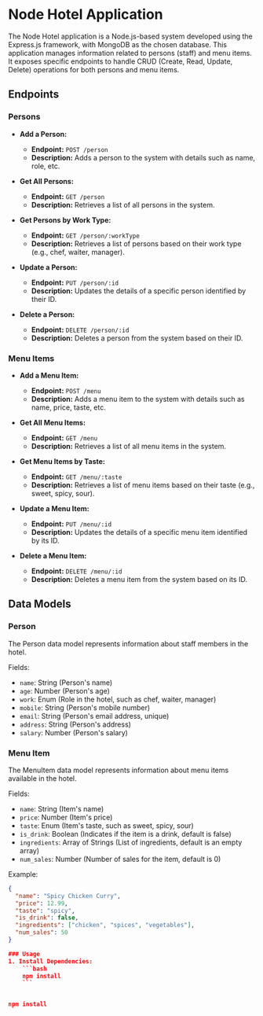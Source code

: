 # Node Hotel Application

The Node Hotel application is a Node.js-based system developed using the Express.js framework, with MongoDB as the chosen database. This application manages information related to persons (staff) and menu items. It exposes specific endpoints to handle CRUD (Create, Read, Update, Delete) operations for both persons and menu items.

## Endpoints

### Persons

- **Add a Person:**
  - **Endpoint:** `POST /person`
  - **Description:** Adds a person to the system with details such as name, role, etc.

- **Get All Persons:**
  - **Endpoint:** `GET /person`
  - **Description:** Retrieves a list of all persons in the system.

- **Get Persons by Work Type:**
  - **Endpoint:** `GET /person/:workType`
  - **Description:** Retrieves a list of persons based on their work type (e.g., chef, waiter, manager).

- **Update a Person:**
  - **Endpoint:** `PUT /person/:id`
  - **Description:** Updates the details of a specific person identified by their ID.

- **Delete a Person:**
  - **Endpoint:** `DELETE /person/:id`
  - **Description:** Deletes a person from the system based on their ID.

### Menu Items

- **Add a Menu Item:**
  - **Endpoint:** `POST /menu`
  - **Description:** Adds a menu item to the system with details such as name, price, taste, etc.

- **Get All Menu Items:**
  - **Endpoint:** `GET /menu`
  - **Description:** Retrieves a list of all menu items in the system.

- **Get Menu Items by Taste:**
  - **Endpoint:** `GET /menu/:taste`
  - **Description:** Retrieves a list of menu items based on their taste (e.g., sweet, spicy, sour).

- **Update a Menu Item:**
  - **Endpoint:** `PUT /menu/:id`
  - **Description:** Updates the details of a specific menu item identified by its ID.

- **Delete a Menu Item:**
  - **Endpoint:** `DELETE /menu/:id`
  - **Description:** Deletes a menu item from the system based on its ID.

## Data Models

### Person

The Person data model represents information about staff members in the hotel.

Fields:

- `name`: String (Person's name)
- `age`: Number (Person's age)
- `work`: Enum (Role in the hotel, such as chef, waiter, manager)
- `mobile`: String (Person's mobile number)
- `email`: String (Person's email address, unique)
- `address`: String (Person's address)
- `salary`: Number (Person's salary)

### Menu Item
The MenuItem data model represents information about menu items available in the hotel.

Fields:

- `name`: String (Item's name)
- `price`: Number (Item's price)
- `taste`: Enum (Item's taste, such as sweet, spicy, sour)
- `is_drink`: Boolean (Indicates if the item is a drink, default is false)
- `ingredients`: Array of Strings (List of ingredients, default is an empty array)
- `num_sales`: Number (Number of sales for the item, default is 0)

Example:

```json
{
  "name": "Spicy Chicken Curry",
  "price": 12.99,
  "taste": "spicy",
  "is_drink": false,
  "ingredients": ["chicken", "spices", "vegetables"],
  "num_sales": 50
}

### Usage
1. Install Dependencies:
    ```bash
    npm install
    ```


npm install
